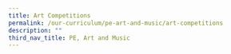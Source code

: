 ```yaml
---
title: Art Competitions
permalink: /our-curriculum/pe-art-and-music/art-competitions
description: ""
third_nav_title: PE, Art and Music
---
```

